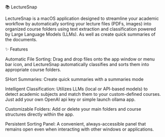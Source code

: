 📚 LectureSnap

LectureSnap is a  macOS application designed to streamline your academic workflow by automatically sorting your lecture files (PDFs, images) into organized course folders using  text extraction and classification powered by Large Language Models (LLMs). As well as create quick summaries of the documents.

✨ Features

Automatic File Sorting: Drag and drop files onto the app window or menu bar icon, and LectureSnap automatically classifies and sorts them into appropriate course folders.

SHort Summaries: Create quick summaries with a summaries mode

Intelligent Classification: Utilizes LLMs (local or API-based models) to detect academic subjects and match them to your custom-defined courses. Just add your own OpenAI api key or simple launch ollama app.

Customizable Folders: Add or delete your main folders and course structures directly within the app.

Persistent Sorting Panel: A convenient, always-accessible panel that remains open even when interacting with other windows or applications.
